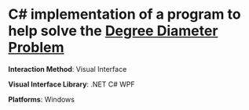 # C# implementation of a program to help solve the [Degree Diameter Problem](https://en.wikipedia.org/wiki/Degree_diameter_problem)

**Interaction Method**: Visual Interface

**Visual Interface Library**: .NET C# WPF

**Platforms**: Windows
